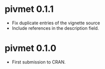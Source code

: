 # pivmet 0.1.1

* Fix duplicate entries of the vignette source
* Include references in the description field.

# pivmet 0.1.0

* First submission to CRAN.


